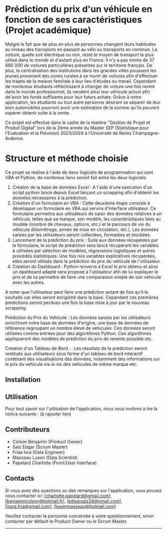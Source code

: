 # Prédiction du prix d'un véhicule en fonction de ses caractéristiques (Projet académique)

Malgré le fait que de plus en plus de personnes changent leurs habitudes au niveau des transports en passant au vélo ou transports en commun. La voiture, quelle soit électrique ou non, reste le moyen de transport le plus utilisé dans le monde et d'autant plus en France. Il n'y a pas moins de 37 880 000 de voitures particulières présentes sur le territoire français. De plus, la centralisation des institutions dans les grandes villes poussent les jeunes provenant des zones rurales à se munir de voitures afin d'effectuer les trajets de la maison familiale à leur lieu d'études ou travail. Cependant de nombreux étudiants réfléchissent à changer de voiture une fois rentré dans le monde professionnel, ils vendent ainsi leur véhicule actuel afin de'avoir les fonds suffisants pour leur futurs achats. Grâce à notre application, les étudiants ou tout autre personne désirant se séparer de leur bien automobiles pourront avoir une estimation de la somme qu'ils peuvent espérer obtenir suite à la vente.

Ce projet est effectué dans le cadre de la matière "Gestion de Projet et Produit Digital" lors de la 2ème année du Master SEP (Statistique pour l'Evaluation et la Prévison) 2023/2024 à l'Université de Reims Champagne-Ardenne.

# Structure et méthode choisie

Ce projet se réalise à l'aide de deux logiciels de programmation qui sont VBA et Python, de nombreux liens seront fait entre les deux logiciels:

1) Créaton de la base de données Excel : A l'aide d'une execution d'un script python lancé depuis Excel lançant un scrapping afin d'obtenir les données nécessaires à la  prédiction.
2) Création d'un formulaire en VBA : Cette deuxième étape consiste à développer un formulaire en VBA qui servira d'interface utilisateur. Ce formulaire permettra aux utilisateurs de saisir des données relatives à un véhicule, telles que sa marque, son modèle, les caractéristiques liées au modèle (nombre de chevaux, options, etc.) et le parcours de vie du véhicule (kilométrage, année de mise en circulation, etc.). Les données saisies par les utilisateurs seront collectées, formatées et stockées.
3) Lancement de la prédiction du prix : Suite aux données récupérées par le formulaire, le script de prédiction sera lancé récupérant les variables à utilisées par sélection de modèles, régressions logistiques et autres procédés statistiques. Une fois nos variables explicatives récupérées, elles seront utilisés dans la prédiction du prix du véhicule de l'utilisateur.
4) Création du Dashboard : Python renverra à Excel le prix obtenu et ainsi un dashboard adapté sera proposé à l'utilisateur afin de lui expliquer le prix et de lui permettre de faire une comparaison simple de son véhicule avec les autres.

A noter que l'utilisateur peut faire une prédiction autant de fois qu'il le souhaite car elles seront enrigistré dans la base. Cepandant ces premières prédictions seront perdues une fois la base mise à jour par le nouveau scrapping.



Prédiction du Prix du Vehicule : Les données saisies par les utilisateurs enrichiront notre base de données d'origine, une base de données de référence regroupant un nombre élevé de vehicules. Ces données seront utilisées comme entrées pour des algorithmes Python. Ces algorithmes appliqueront des modèles de prédiction du prix de revente possible etc.

Création d'un Tableau de Bord : . Les résultats de la prédiction seront restitués aux utilisateurs sous forme d'un tableau de bord interactif contenant des visualisations des données, notamment des informations sur le prix du vehicule vis-à-vis des vehicules de même marque etc.

## Installation

## Utilisation

Pour tout savoir sur l'utilisation de l'application, nous vous invitons à lire la notice suivante : (à rajouter lien)

## Contributeurs

- Colson Benjamin (Product Owner)
- Saiz Edgar (Scrum Master)
- Friaa Isra (Data Engineer)
- Masseau Luxon (Data Scientist)
- Papelard Charlotte (Front/User Interface)

## Contacts

Si vous avez des questions ou des remarques sur l'application, vous pouvez nous contacter ici :[charlotte.papelard@gmail.com], [benjamincolson@hotmail.fr], [edgarsaiz24@gmail.com], [issra.fria@gmail.com], [luxonmasseau@hotmail.com]

Veuillez contacter la personne concernée à votre questionnement, sinon contacter par défault le Product Owner ou le Scrum Master.

  ----
